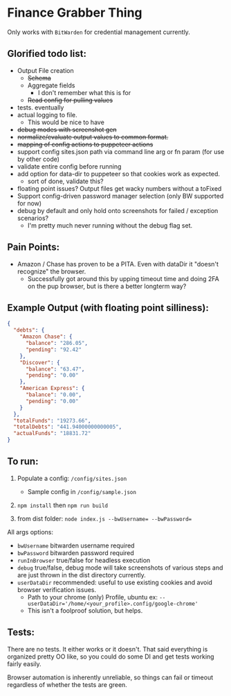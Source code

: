 # Finance Grabber Thing

Only works with `BitWarden` for credential management currently.

## Glorified todo list:
* Output File creation
    * ~~Schema~~
    * Aggregate fields
        * I don't remember what this is for
    * ~~Read config for pulling values~~
* tests. eventually
* actual logging to file.
    * This would be nice to have
* ~~debug modes with screenshot gen~~
* ~~normalize/evaluate output values to common format.~~
* ~~mapping of config actions to puppeteer actions~~
* support config sites.json path via command line arg or fn param (for use by other code)
* validate entire config before running
* add option for data-dir to puppeteer so that cookies work as expected.
    * sort of done, validate this?
* floating point issues? Output files get wacky numbers without a toFixed
* Support config-driven password manager selection (only BW supported for now)
* debug by default and only hold onto screenshots for failed / exception scenarios?
    * I'm pretty much never running without the debug flag set.

## Pain Points:
* Amazon / Chase has proven to be a PITA. Even with dataDir it "doesn't recognize" the browser.
    * Successfully got around this by upping timeout time and doing 2FA on the pup browser, but is there a better longterm way?
    
## Example Output (with floating point silliness):
```json
{
  "debts": {
    "Amazon Chase": {
      "balance": "286.05",
      "pending": "92.42"
    },
    "Discover": {
      "balance": "63.47",
      "pending": "0.00"
    },
    "American Express": {
      "balance": "0.00",
      "pending": "0.00"
    }
  },
  "totalFunds": "19273.66",
  "totalDebts": "441.94000000000005",
  "actualFunds": "18831.72"
}
```

## To run:
1. Populate a config: `/config/sites.json`
    * Sample config in `/config/sample.json`

2. `npm install` then `npm run build`

3. from dist folder: `node index.js --bwUsername= --bwPassword= `

All args options:
* `bwUsername` bitwarden username required
* `bwPassword` bitwarden password required
* `runInBrowser` true/false for headless execution
* `debug` true/false, debug mode will take screenshots of various steps and are just thrown in the dist directory currently.
* `userDataDir` recommended: useful to use existing cookies and avoid browser verification issues. 
    * Path to your chrome (only) Profile,  ubuntu ex: `--userDataDir='/home/<your_profile>.config/google-chrome'`
    * This isn't a foolproof solution, but helps.

## Tests:
There are no tests. It either works or it doesn't.
That said everything is organized pretty OO like, so you could do some DI and get tests working fairly easily.

Browser automation is inherently unreliable, so things can fail or timeout regardless of whether the tests are green.

